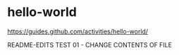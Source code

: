 # hello-world
https://guides.github.com/activities/hello-world/

README-EDITS TEST 01 - CHANGE CONTENTS OF FILE
